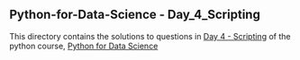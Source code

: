 ## Python-for-Data-Science - Day_4_Scripting
This directory contains the solutions to questions in [Day 4 - Scripting](https://github.com/Devtown-India/Python-for-Data-Science-/blob/master/Day_4_Scripting/Day_4_Scripting.ipynb) of the python course, [Python for Data Science](https://github.com/Devtown-India/Python-for-Data-Science-)
